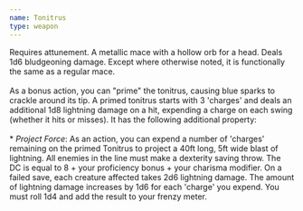 ```yaml
---
name: Tonitrus
type: weapon
---
```

Requires attunement. A metallic mace with a hollow orb for a head. Deals 1d6 bludgeoning damage. Except where otherwise noted, it is functionally the same as a regular mace. <br><br>As a bonus action, you can "prime" the tonitrus, causing blue sparks to crackle around its tip. A primed tonitrus starts with 3 'charges' and deals an additional 1d8 lightning damage on a hit, expending a charge on each swing (whether it hits or misses). It has the following additional property: <br><br>* _Project Force_: As an action, you can expend a number of 'charges' remaining on the primed Tonitrus to project a 40ft long, 5ft wide blast of lightning. All enemies in the line must make a dexterity saving throw. The DC is equal to 8 + your proficiency bonus + your charisma modifier. On a failed save, each creature affected takes 2d6 lightning damage. The amount of lightning damage increases by 1d6 for each 'charge' you expend. You must roll 1d4 and add the result to your frenzy meter. 